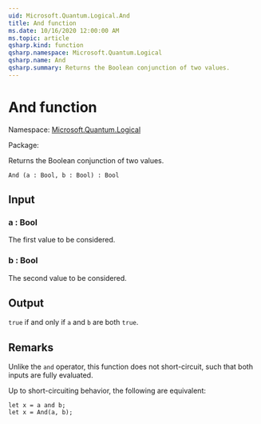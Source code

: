 ```yaml
---
uid: Microsoft.Quantum.Logical.And
title: And function
ms.date: 10/16/2020 12:00:00 AM
ms.topic: article
qsharp.kind: function
qsharp.namespace: Microsoft.Quantum.Logical
qsharp.name: And
qsharp.summary: Returns the Boolean conjunction of two values.
---
```


# And function

Namespace: [Microsoft.Quantum.Logical](xref:Microsoft.Quantum.Logical)

Package: [](https://nuget.org/packages/)


Returns the Boolean conjunction of two values.

```Q#
And (a : Bool, b : Bool) : Bool
```


## Input

### a : Bool

The first value to be considered.


### b : Bool

The second value to be considered.



## Output

`true` if and only if `a` and `b` are both `true`.

## Remarks

Unlike the `and` operator, this function does not short-circuit, such thatboth inputs are fully evaluated.Up to short-circuiting behavior, the following are equivalent:```Q#let x = a and b;let x = And(a, b);```